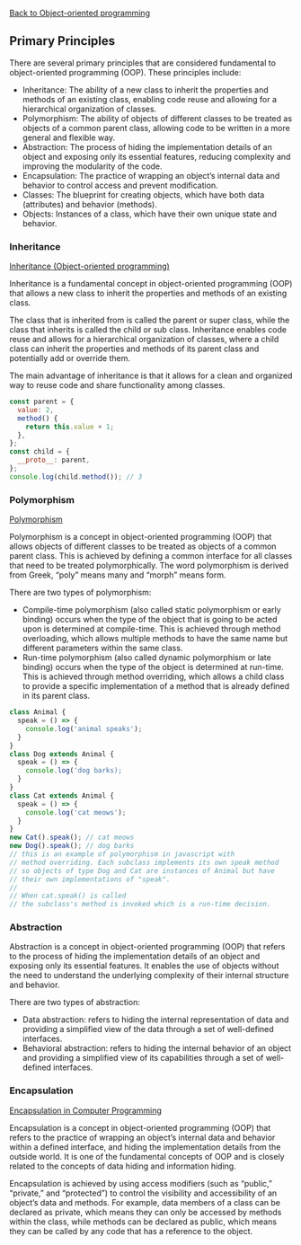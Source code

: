 [Back to Object-oriented programming](03-object-oriented-programming.md)
## Primary Principles
There are several primary principles that are considered fundamental to object-oriented programming (OOP). These principles include:
- Inheritance: The ability of a new class to inherit the properties and methods of an existing class, enabling code reuse and allowing for a hierarchical organization of classes.
- Polymorphism: The ability of objects of different classes to be treated as objects of a common parent class, allowing code to be written in a more general and flexible way.
- Abstraction: The process of hiding the implementation details of an object and exposing only its essential features, reducing complexity and improving the modularity of the code.
- Encapsulation: The practice of wrapping an object’s internal data and behavior to control access and prevent modification.
- Classes: The blueprint for creating objects, which have both data (attributes) and behavior (methods).
- Objects: Instances of a class, which have their own unique state and behavior.
### Inheritance
[Inheritance (Object-oriented programming)](<https://en.wikipedia.org/wiki/Inheritance_(object-oriented_programming)>)

Inheritance is a fundamental concept in object-oriented programming (OOP) that allows a new class to inherit the properties and methods of an existing class.

The class that is inherited from is called the parent or super class, while the class that inherits is called the child or sub class. Inheritance enables code reuse and allows for a hierarchical organization of classes, where a child class can inherit the properties and methods of its parent class and potentially add or override them.

The main advantage of inheritance is that it allows for a clean and organized way to reuse code and share functionality among classes.

```Javascript
const parent = {
  value: 2,
  method() {
    return this.value + 1;
  },
};
const child = {
  __proto__: parent,
};
console.log(child.method()); // 3
```
### Polymorphism
[Polymorphism](https://www.geeksforgeeks.org/polymorphism-in-javascript/)

Polymorphism is a concept in object-oriented programming (OOP) that allows objects of different classes to be treated as objects of a common parent class. This is achieved by defining a common interface for all classes that need to be treated polymorphically. The word polymorphism is derived from Greek, “poly” means many and “morph” means form.

There are two types of polymorphism:
- Compile-time polymorphism (also called static polymorphism or early binding) occurs when the type of the object that is going to be acted upon is determined at compile-time. This is achieved through method overloading, which allows multiple methods to have the same name but different parameters within the same class.
- Run-time polymorphism (also called dynamic polymorphism or late binding) occurs when the type of the object is determined at run-time. This is achieved through method overriding, which allows a child class to provide a specific implementation of a method that is already defined in its parent class.

```Javascript
class Animal {
  speak = () => {
    console.log('animal speaks');
  }
}
class Dog extends Animal {
  speak = () => {
    console.log('dog barks);
  }
}
class Cat extends Animal {
  speak = () => {
    console.log('cat meows');
  }
}
new Cat().speak(); // cat meows
new Dog().speak(); // dog barks
// this is an example of polymorphism in javascript with
// method overriding. Each subclass implements its own speak method
// so objects of type Dog and Cat are instances of Animal but have
// their own implementations of "speak".
//
// When cat.speak() is called
// the subclass's method is invoked which is a run-time decision.
```
### Abstraction
Abstraction is a concept in object-oriented programming (OOP) that refers to the process of hiding the implementation details of an object and exposing only its essential features. It enables the use of objects without the need to understand the underlying complexity of their internal structure and behavior.

There are two types of abstraction:

- Data abstraction: refers to hiding the internal representation of data and providing a simplified view of the data through a set of well-defined interfaces.
- Behavioral abstraction: refers to hiding the internal behavior of an object and providing a simplified view of its capabilities through a set of well-defined interfaces.

### Encapsulation
[Encapsulation in Computer Programming](<https://en.wikipedia.org/wiki/Encapsulation_(computer_programming)>)

Encapsulation is a concept in object-oriented programming (OOP) that refers to the practice of wrapping an object’s internal data and behavior within a defined interface, and hiding the implementation details from the outside world. It is one of the fundamental concepts of OOP and is closely related to the concepts of data hiding and information hiding.

Encapsulation is achieved by using access modifiers (such as “public,” “private,” and “protected”) to control the visibility and accessibility of an object’s data and methods. For example, data members of a class can be declared as private, which means they can only be accessed by methods within the class, while methods can be declared as public, which means they can be called by any code that has a reference to the object.
